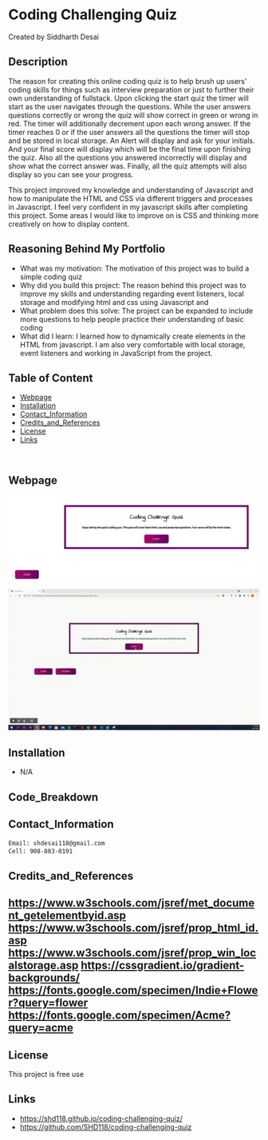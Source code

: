 # Coding Challenging Quiz
Created by Siddharth Desai

## Description
The reason for creating this online coding quiz is to help brush up users' coding skills for things such as interview preparation or just to further their own understanding of fullstack. Upon clicking the start quiz the timer will start as the user navigates through the questions. While the user  answers questions correctly or wrong the quiz will show correct in green or wrong in red. The timer will additionally decrement upon each wrong answer. If the timer reaches 0 or if the user answers all the questions the timer will stop and be stored in local storage. An Alert will display and ask for your initials. And your final score will display which will be the final time upon finishing the quiz. Also all the questions you answered incorrectly will display and show what the correct answer was. Finally, all the quiz attempts will also display so you can see your progress. 

This project improved my knowledge and understanding of Javascript and how to manipulate the HTML and CSS via different triggers and processes in Javascript. I feel very confident in my javascript skills after completing this project. Some areas I would like to improve on is CSS and thinking more creatively on how to display content.


## Reasoning Behind My Portfolio

* What was my motivation: The motivation of this project was to build a simple coding quiz
* Why did you build this project: The reason behind this project was to improve my skills and understanding regarding event listeners, local storage and modifying html and css using Javascript and 
* What problem does this solve: The project can be expanded to include more questions to help people practice their understanding of basic coding
* What did I learn:  I learned how to dynamically create elements in the HTML from javascript. I am also very comfortable with local storage, event listeners and working in JavaScript from the project.


## Table of Content
- [Webpage](#webpage)
- [Installation](#installation)
- [Contact_Information](#contact_information)
- [Credits_and_References](#credits_and_references)
- [License](#license)
- [Links](#links)

<br/>

## Webpage
![](/Assets/img/start_screen.PNG)

![A user clicks on slots on the color-coded calendar and edits the events.](./Assets/img/Coding_Quiz_vid.gif)



## Installation

* N/A
 

## Code_Breakdown



## Contact_Information

```
Email: shdesai118@gmail.com
Cell: 908-883-0191
```

## Credits_and_References
https://www.w3schools.com/jsref/met_document_getelementbyid.asp
https://www.w3schools.com/jsref/prop_html_id.asp
https://www.w3schools.com/jsref/prop_win_localstorage.asp
https://cssgradient.io/gradient-backgrounds/
https://fonts.google.com/specimen/Indie+Flower?query=flower
https://fonts.google.com/specimen/Acme?query=acme
--- 

## License

This project is free use

## Links
* https://shd118.github.io/coding-challenging-quiz/
* https://github.com/SHD118/coding-challenging-quiz

